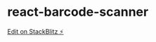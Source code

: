 # react-barcode-scanner

[Edit on StackBlitz ⚡️](https://stackblitz.com/edit/react-barcode-scanner-kfgzsq)